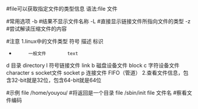 #file可以获取指定文件的类型信息
语法:file 文件

#常用选项
-b			#结果不显示文件名称
-L			#直接显示链接文件所指向文件的类型
-z			#尝试解读压缩文件的内容

#注意
1.linux中的文件类型
符号			描述			标识
 -			一般文件		text
 d			目录			directory
 l			符号链接文件		link
 b			磁盘设备文件		block
 c			字符设备文件		character
 s			socket文件		socket
 p			连接文件		FIFO（管道）
2.查看文件信息，包含32-bit就是32位，包含64-bit就是64位

#示例
file /home/youyou/		#将返回是一个目录
file /sbin/init
file 文件名			#察看文件编码
